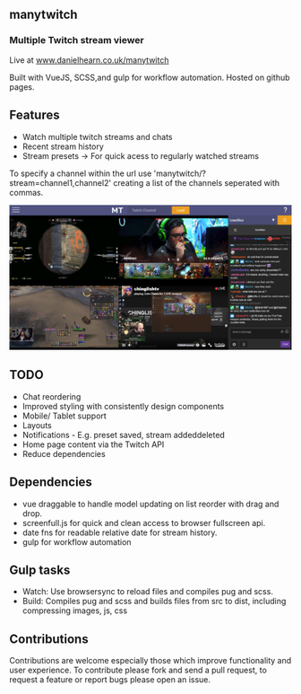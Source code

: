 ## manytwitch
### Multiple Twitch stream viewer

Live at www.danielhearn.co.uk/manytwitch

Built with VueJS, SCSS,and gulp for workflow automation.
Hosted on github pages.

## Features
- Watch multiple twitch streams and chats
- Recent stream history
- Stream presets -> For quick acess to regularly watched streams

To specify a channel within the url use 'manytwitch/?stream=channel1,channel2' creating a list of the channels seperated with commas.

![Example image of app](readme-assets/manytwitch1.png)

## TODO
- Chat reordering
- Improved styling with consistently design components
- Mobile/ Tablet support
- Layouts
- Notifications - E.g. preset saved, stream addeddeleted
- Home page content via the Twitch API
- Reduce dependencies

## Dependencies
- vue draggable to handle model updating on list reorder with drag and drop.
- screenfull.js for quick and clean access to browser fullscreen api.
- date fns for readable relative date for stream history.
- gulp for workflow automation

## Gulp tasks
- Watch: Use browsersync to reload files and compiles pug and scss.
- Build: Compiles pug and scss and builds files from src to dist, including compressing images, js, css

## Contributions

Contributions are welcome especially those which improve functionality and user experience.
To contribute please fork and send a pull request, to request a feature or report bugs please open an issue.
